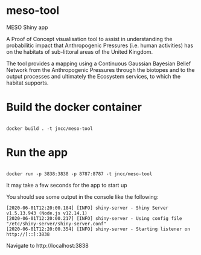 # meso-tool
MESO Shiny app

A Proof of Concept visualisation tool to assist in understanding the probabilitic impact that Anthropogenic Pressures (i.e. human activities) has on the habitats of sub-littoral areas of the United Kingdom.

The tool provides a mapping using a Continuous Gaussian Bayesian Belief Network from the Anthropogenic Pressures through the biotopes and to the output processes and ultimately the Ecosystem services, to which the habitat supports.

# Build the docker container
```

docker build . -t jncc/meso-tool

```

# Run the app
```

docker run -p 3838:3838 -p 8787:8787 -t jncc/meso-tool

```

It may take a few seconds for the app to start up

You should see some output in the console like the following:

```
[2020-06-01T12:20:00.184] [INFO] shiny-server - Shiny Server v1.5.13.943 (Node.js v12.14.1)
[2020-06-01T12:20:00.217] [INFO] shiny-server - Using config file "/etc/shiny-server/shiny-server.conf"
[2020-06-01T12:20:00.354] [INFO] shiny-server - Starting listener on http://[::]:3838
```

Navigate to http://localhost:3838

